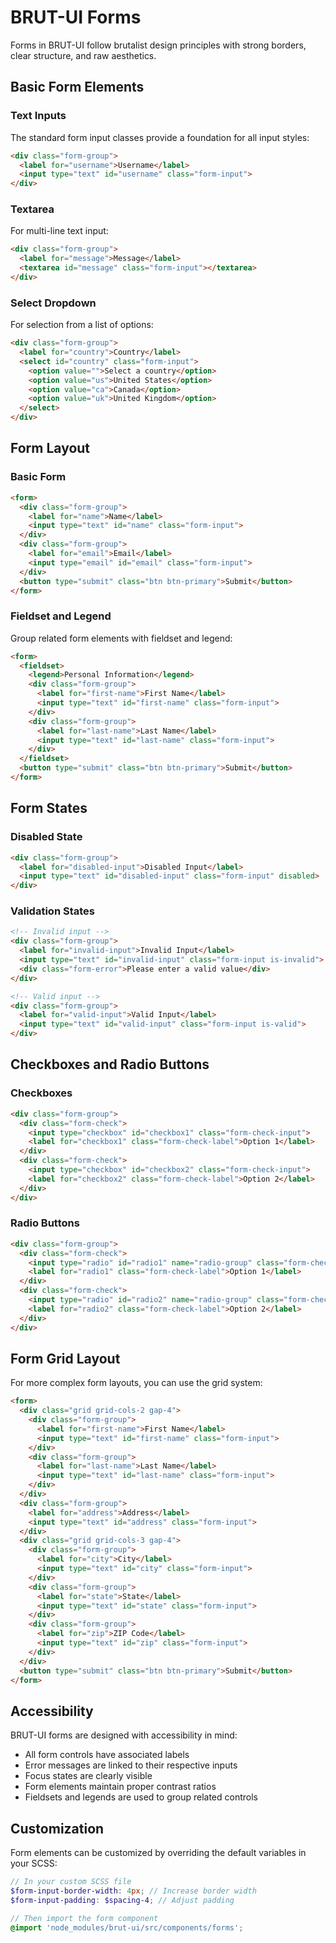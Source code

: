 # BRUT-UI Forms

Forms in BRUT-UI follow brutalist design principles with strong borders, clear structure, and raw aesthetics.

## Basic Form Elements

### Text Inputs

The standard form input classes provide a foundation for all input styles:

```html
<div class="form-group">
  <label for="username">Username</label>
  <input type="text" id="username" class="form-input">
</div>
```

### Textarea

For multi-line text input:

```html
<div class="form-group">
  <label for="message">Message</label>
  <textarea id="message" class="form-input"></textarea>
</div>
```

### Select Dropdown

For selection from a list of options:

```html
<div class="form-group">
  <label for="country">Country</label>
  <select id="country" class="form-input">
    <option value="">Select a country</option>
    <option value="us">United States</option>
    <option value="ca">Canada</option>
    <option value="uk">United Kingdom</option>
  </select>
</div>
```

## Form Layout

### Basic Form

```html
<form>
  <div class="form-group">
    <label for="name">Name</label>
    <input type="text" id="name" class="form-input">
  </div>
  <div class="form-group">
    <label for="email">Email</label>
    <input type="email" id="email" class="form-input">
  </div>
  <button type="submit" class="btn btn-primary">Submit</button>
</form>
```

### Fieldset and Legend

Group related form elements with fieldset and legend:

```html
<form>
  <fieldset>
    <legend>Personal Information</legend>
    <div class="form-group">
      <label for="first-name">First Name</label>
      <input type="text" id="first-name" class="form-input">
    </div>
    <div class="form-group">
      <label for="last-name">Last Name</label>
      <input type="text" id="last-name" class="form-input">
    </div>
  </fieldset>
  <button type="submit" class="btn btn-primary">Submit</button>
</form>
```

## Form States

### Disabled State

```html
<div class="form-group">
  <label for="disabled-input">Disabled Input</label>
  <input type="text" id="disabled-input" class="form-input" disabled>
</div>
```

### Validation States

```html
<!-- Invalid input -->
<div class="form-group">
  <label for="invalid-input">Invalid Input</label>
  <input type="text" id="invalid-input" class="form-input is-invalid">
  <div class="form-error">Please enter a valid value</div>
</div>

<!-- Valid input -->
<div class="form-group">
  <label for="valid-input">Valid Input</label>
  <input type="text" id="valid-input" class="form-input is-valid">
</div>
```

## Checkboxes and Radio Buttons

### Checkboxes

```html
<div class="form-group">
  <div class="form-check">
    <input type="checkbox" id="checkbox1" class="form-check-input">
    <label for="checkbox1" class="form-check-label">Option 1</label>
  </div>
  <div class="form-check">
    <input type="checkbox" id="checkbox2" class="form-check-input">
    <label for="checkbox2" class="form-check-label">Option 2</label>
  </div>
</div>
```

### Radio Buttons

```html
<div class="form-group">
  <div class="form-check">
    <input type="radio" id="radio1" name="radio-group" class="form-check-input">
    <label for="radio1" class="form-check-label">Option 1</label>
  </div>
  <div class="form-check">
    <input type="radio" id="radio2" name="radio-group" class="form-check-input">
    <label for="radio2" class="form-check-label">Option 2</label>
  </div>
</div>
```

## Form Grid Layout

For more complex form layouts, you can use the grid system:

```html
<form>
  <div class="grid grid-cols-2 gap-4">
    <div class="form-group">
      <label for="first-name">First Name</label>
      <input type="text" id="first-name" class="form-input">
    </div>
    <div class="form-group">
      <label for="last-name">Last Name</label>
      <input type="text" id="last-name" class="form-input">
    </div>
  </div>
  <div class="form-group">
    <label for="address">Address</label>
    <input type="text" id="address" class="form-input">
  </div>
  <div class="grid grid-cols-3 gap-4">
    <div class="form-group">
      <label for="city">City</label>
      <input type="text" id="city" class="form-input">
    </div>
    <div class="form-group">
      <label for="state">State</label>
      <input type="text" id="state" class="form-input">
    </div>
    <div class="form-group">
      <label for="zip">ZIP Code</label>
      <input type="text" id="zip" class="form-input">
    </div>
  </div>
  <button type="submit" class="btn btn-primary">Submit</button>
</form>
```

## Accessibility

BRUT-UI forms are designed with accessibility in mind:

- All form controls have associated labels
- Error messages are linked to their respective inputs
- Focus states are clearly visible
- Form elements maintain proper contrast ratios
- Fieldsets and legends are used to group related controls

## Customization

Form elements can be customized by overriding the default variables in your SCSS:

```scss
// In your custom SCSS file
$form-input-border-width: 4px; // Increase border width
$form-input-padding: $spacing-4; // Adjust padding

// Then import the form component
@import 'node_modules/brut-ui/src/components/forms';
```